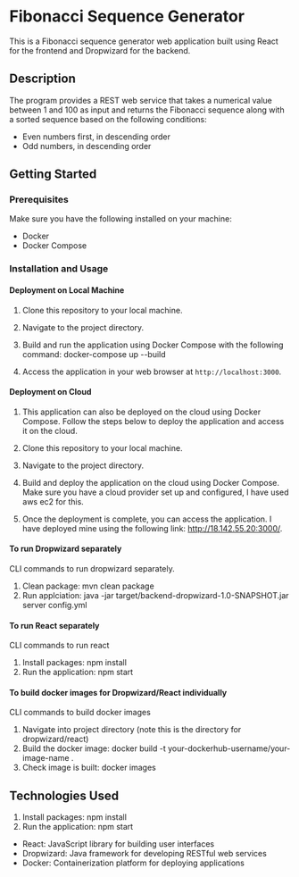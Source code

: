 # Fibonacci Sequence Generator

This is a Fibonacci sequence generator web application built using React for the frontend and Dropwizard for the backend.

## Description

The program provides a REST web service that takes a numerical value between 1 and 100 as input and returns the Fibonacci sequence along with a sorted sequence based on the following conditions:
- Even numbers first, in descending order
- Odd numbers, in descending order

## Getting Started

### Prerequisites

Make sure you have the following installed on your machine:
- Docker
- Docker Compose

### Installation and Usage

#### Deployment on Local Machine

1. Clone this repository to your local machine.

2. Navigate to the project directory.

3. Build and run the application using Docker Compose with the following command: docker-compose up --build

4. Access the application in your web browser at `http://localhost:3000`.

#### Deployment on Cloud

1. This application can also be deployed on the cloud using Docker Compose. Follow the steps below to deploy the application and access it on the cloud.

2. Clone this repository to your local machine.

3. Navigate to the project directory.

4. Build and deploy the application on the cloud using Docker Compose. Make sure you have a cloud provider set up and configured, I have used aws ec2 for this.

5. Once the deployment is complete, you can access the application. I have deployed mine using the following link: http://18.142.55.20:3000/.

#### To run Dropwizard separately
CLI commands to run dropwizard separately.
1. Clean package: mvn clean package
2. Run applciation: java -jar target/backend-dropwizard-1.0-SNAPSHOT.jar server config.yml

#### To run React separately
CLI commands to run react
1. Install packages: npm install
2. Run the application: npm start

#### To build docker images for Dropwizard/React individually
CLI commands to build docker images
1. Navigate into project directory (note this is the directory for dropwizard/react)
2. Build the docker image: docker build -t your-dockerhub-username/your-image-name .
3. Check image is built: docker images

## Technologies Used
1. Install packages: npm install
2. Run the application: npm start

- React: JavaScript library for building user interfaces
- Dropwizard: Java framework for developing RESTful web services
- Docker: Containerization platform for deploying applications

